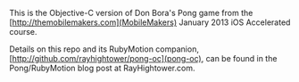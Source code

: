 This is the Objective-C version of Don Bora's Pong game from the [http://themobilemakers.com](MobileMakers) January 2013 iOS Accelerated course.

Details on this repo and its RubyMotion companion, [http://github.com/rayhightower/pong-oc](pong-oc), can be found in the Pong/RubyMotion blog post at RayHightower.com.
